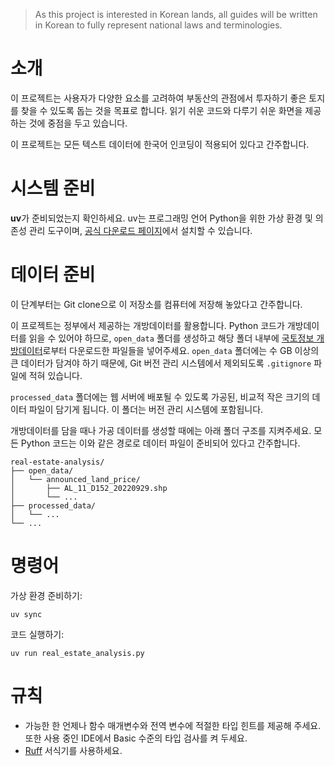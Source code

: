 > As this project is interested in Korean lands, all guides will be written in Korean to fully represent national laws and terminologies.

# 소개

이 프로젝트는 사용자가 다양한 요소를 고려하여 부동산의 관점에서 투자하기 좋은 토지를 찾을 수 있도록 돕는 것을 목표로 합니다. 읽기 쉬운 코드와 다루기 쉬운 화면을 제공하는 것에 중점을 두고 있습니다.

이 프로젝트는 모든 텍스트 데이터에 한국어 인코딩이 적용되어 있다고 간주합니다.

# 시스템 준비

**uv**가 준비되었는지 확인하세요. uv는 프로그래밍 언어 Python을 위한 가상 환경 및 의존성 관리 도구이며, [공식 다운로드 페이지](https://docs.astral.sh/uv/getting-started/installation/)에서 설치할 수 있습니다.

# 데이터 준비

이 단계부터는 Git clone으로 이 저장소를 컴퓨터에 저장해 놓았다고 간주합니다.

이 프로젝트는 정부에서 제공하는 개방데이터를 활용합니다. Python 코드가 개방데이터를 읽을 수 있어야 하므로, `open_data` 폴더를 생성하고 해당 폴더 내부에 [국토정보 개방데이터](http://openapi.nsdi.go.kr/nsdi/index.do)로부터 다운로드한 파일들을 넣어주세요. `open_data` 폴더에는 수 GB 이상의 큰 데이터가 담겨야 하기 때문에, Git 버전 관리 시스템에서 제외되도록 `.gitignore` 파일에 적혀 있습니다.

`processed_data` 폴더에는 웹 서버에 배포될 수 있도록 가공된, 비교적 작은 크기의 데이터 파일이 담기게 됩니다. 이 폴더는 버전 관리 시스템에 포함됩니다.

개방데이터를 담을 때나 가공 데이터를 생성할 때에는 아래 폴더 구조를 지켜주세요. 모든 Python 코드는 이와 같은 경로로 데이터 파일이 준비되어 있다고 간주합니다.

```
real-estate-analysis/
├── open_data/
│   └── announced_land_price/
│       ├── AL_11_D152_20220929.shp
│       └── ...
├── processed_data/
│   └── ...
└── ...
```

# 명령어

가상 환경 준비하기:

```
uv sync
```

코드 실행하기:

```
uv run real_estate_analysis.py
```

# 규칙

- 가능한 한 언제나 함수 매개변수와 전역 변수에 적절한 타입 힌트를 제공해 주세요. 또한 사용 중인 IDE에서 Basic 수준의 타입 검사를 켜 두세요.
- [Ruff](https://github.com/astral-sh/ruff) 서식기를 사용하세요.
